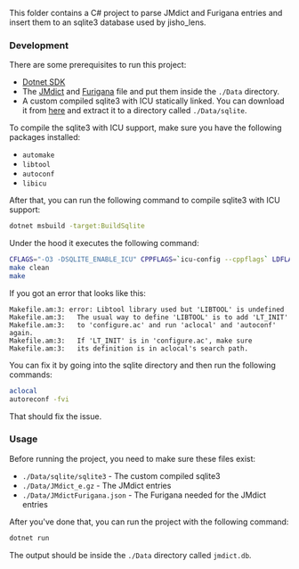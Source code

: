This folder contains a C# project to parse JMdict and Furigana entries and insert them to an sqlite3 database used by jisho_lens.

### Development

There are some prerequisites to run this project:

- [Dotnet SDK](https://dotnet.microsoft.com/download/dotnet-sdk)
- The [JMdict](http://ftp.edrdg.org/pub/Nihongo/JMdict_e.gz) and [Furigana](https://github.com/Doublevil/JmdictFurigana/releases) file and put them inside the `./Data` directory.
- A custom compiled sqlite3 with ICU statically linked. You can download it from [here](https://sqlite.org/download.html) and extract it to a directory called `./Data/sqlite`.

To compile the sqlite3 with ICU support, make sure you have the following packages installed:

- `automake`
- `libtool`
- `autoconf`
- `libicu`

After that, you can run the following command to compile sqlite3 with ICU support:

```sh
dotnet msbuild -target:BuildSqlite
```

Under the hood it executes the following command:

```sh
CFLAGS="-O3 -DSQLITE_ENABLE_ICU" CPPFLAGS=`icu-config --cppflags` LDFLAGS="-Wl,-Bstatic "`icu-config --ldflags`" -Wl,-Bdynamic" ./configure
make clean
make
```

If you got an error that looks like this:

```
Makefile.am:3: error: Libtool library used but 'LIBTOOL' is undefined
Makefile.am:3:   The usual way to define 'LIBTOOL' is to add 'LT_INIT'
Makefile.am:3:   to 'configure.ac' and run 'aclocal' and 'autoconf' again.
Makefile.am:3:   If 'LT_INIT' is in 'configure.ac', make sure
Makefile.am:3:   its definition is in aclocal's search path.
```

You can fix it by going into the sqlite directory and then run the following commands:

```sh
aclocal
autoreconf -fvi
```

That should fix the issue.

### Usage

Before running the project, you need to make sure these files exist:

- `./Data/sqlite/sqlite3` - The custom compiled sqlite3
- `./Data/JMdict_e.gz` - The JMdict entries
- `./Data/JMdictFurigana.json` - The Furigana needed for the JMdict entries

After you've done that, you can run the project with the following command:

```sh
dotnet run
```

The output should be inside the `./Data` directory called `jmdict.db`.

